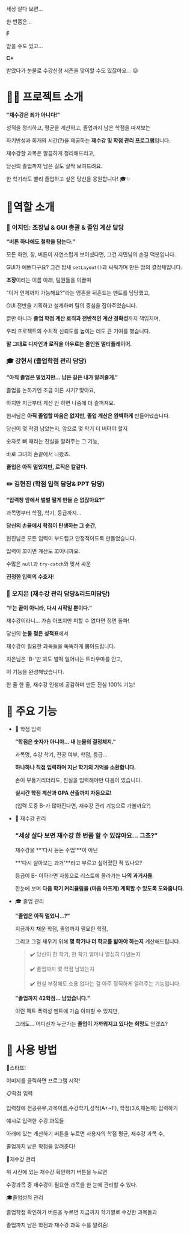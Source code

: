 세상 살다 보면…

한 번쯤은…

**F**

받을 수도 있고…

**C+**

받았다가 눈물로 수강신청 시즌을 맞이할 수도 있잖아요… 😢

# 🤦‍♀️ 프로젝트 소개

**"재수강은 죄가 아니다!"**

성적을 정리하고, 평균을 계산하고, 졸업까지 남은 학점을 따져보는

자기반성과 회개의 시간(?)을 제공하는 **재수강 및 학점 관리 프로그램**입니다.

재수강할 과목은 깔끔하게 정리해드리고,

당신의 졸업까지 남은 길도 살짝 보여드려요.

한 학기라도 빨리 졸업하고 싶은 당신을 응원합니다! 🎓✨

# 🐣역할 소개

### 🧠 이지민: 조장님 & GUI 총괄 & 졸업 계산 담당

**“버튼 하나에도 철학을 담는다.”**

모든 화면, 창, 버튼이 자연스럽게 보이셨다면, 그건 지민님의 손길 덕분입니다.

GUI가 예쁘다구요? 그건 밤새 `setLayout()`과 싸워가며 만든 땀의 결정체입니다.

**조장**이라는 이름 아래, 팀원들을 이끌며

“이거 언제까지 가능해요?”라는 영혼을 뒤흔드는 멘트를 담당했고,

GUI 전반을 기획하고 설계하며 팀의 중심을 잡아주었습니다.

뿐만 아니라 **졸업 학점 계산 로직과 전반적인 계산 정확성**까지 책임지며,

우리 프로젝트의 수치적 신뢰도를 높이는 데도 큰 기여를 했습니다.

**말 그대로 디자인과 로직을 아우르는 올인원 멀티플레이어.**

### 🎓 **강현서 (졸업학점 관리 담당)**

**“아직 졸업은 멀었지만… 남은 길은 내가 알려줄게.”**

졸업을 논하기엔 조금 이른 시기? 맞아요,

하지만 지금부터 계산 안 하면 나중에 더 슬퍼져요.

현서님은 **아직 졸업할 마음은 없지만, 졸업 계산은 완벽하게** 만들어냈습니다.

당신이 몇 학점 남았는지, 앞으로 몇 학기 더 버텨야 할지

숫자로 뼈 때리는 진실을 알려주는 그 기능,

바로 그녀의 손끝에서 나왔죠.

**졸업은 아직 멀었지만, 로직은 칼같다.**

### ✏️ **김현진 (학점 입력 담당& PPT 담당)**

**“입력창 앞에서 벌벌 떨게 만들 순 없잖아요?”**

과목명부터 학점, 학기, 등급까지…

**당신의 손끝에서 학점이 탄생하는 그 순간**,

현진님은 모든 입력이 부드럽고 안정적이도록 만들었습니다.

입력이 꼬이면 계산도 꼬이니까요.

수많은 `null`과 `try-catch`와 맞서 싸운

**진정한 입력의 수호자**!

### 🔁 **오지은 (재수강 관리 담당&리드미담당)**

**“F는 끝이 아니라, 다시 시작일 뿐이다.”**

재수강이라니… 가슴 아프지만 피할 수 없다면 정면 돌파!

당신의 **눈물 젖은 성적표**에서

재수강이 필요한 과목들을 똑똑하게 뽑아드립니다.

지은님은 'B-'만 봐도 벌떡 일어나는 트라우마를 안고,

이 기능을 완성해냈습니다.

한 줄 한 줄, 재수강 인생에 공감하며 만든 진심 100% 기능!

# 👾 주요 기능

- 📝 학점 입력
    
    **“학점은 숫자가 아니야… 내 눈물의 결정체지.”**
    
    과목명, 수강 학기, 전공 여부, 학점, 등급…
    
    **하나하나 직접 입력하며 지난 학기의 기억을 소환합니다.**
    
    손이 부들거리더라도, 진실을 입력해야만 다음이 있습니다.
    
    **실시간 학점 계산과 GPA 산출까지 자동으로!**
    
    (입력 도중 B-가 많아진다면, 재수강 관리 기능으로 가볼까요?)
    
- 🔁 재수강 관리
    
    ### **“세상 살다 보면 재수강 한 번쯤 할 수 있잖아요… 그쵸?”**
    
    재수강을 **'다시 듣는 수업'**이 아닌
    
    **'다시 살아보는 과거'**라고 부르고 싶어졌던 적 있나요?
    
    등급이 B- 이하라면 자동으로 리스트에 올라가는 **나의 과거사들**.
    
    한눈에 보며 **다음 학기 커리큘럼을 (마음 아프게) 계획할 수 있도록 도와줍니다.**
    
- 🎓 졸업 관리
    
    **"졸업은 아직 멀었니…?"**
    
    지금까지 채운 학점, 졸업까지 필요한 학점,
    
    그리고 그걸 채우기 위해 **몇 학기나 더 학교를 밟아야 하는지** 계산해드립니다.
    
    > ✔️ 당신이 한 학기, 한 학기 얼마나 열심히 다녔는지
    > 
    > 
    > ✔️ 졸업까지 몇 학점 남았는지
    > 
    > ✔️ 현실 부정해도 소용 없다는 걸 아주 정직하게 알려주는 기능입니다.
    > 
    
    **"졸업까지 42학점… 남았습니다."**
    
    이런 팩트 폭력성 멘트에 가슴 아파할 수 있지만,
    
    그래도… 어디선가 누군가는 **졸업이 가까워지고 있다는 희망**도 얻겠죠?
    

# 🔖 사용 방법

🚩스타뜨!


이미지를 클릭하면 프로그램 시작!

📋학점 입력


입력창에 전공유무,과목이름,수강학기,성적(A+~F), 학점(3,6,패논패) 입력하기


 예시로 입력한 수강 과목들


아래에 있는 계산하기 버튼을 누르면 사용자의 학점 평균, 재수강 과목 수,

졸업까지 남은 학점을 알려준다!

🔁재수강 관리


위 사진에 있는 재수강 확인하기 버튼을 누르면

수강과목 중 재수강이 필요한 과목을 한 눈에 관리할 수 있다. 

🎓졸업성적 관리



졸업학점 확인하기 버튼을 누르면 지금까지 학기별로 수강한 과목들과

졸업까지 남은 학점과 재수강 과목 수를 알려줌!
